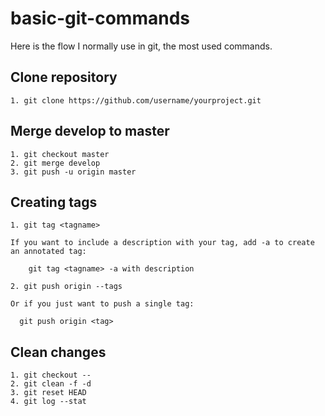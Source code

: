 # basic-git-commands
Here is the flow I normally use in git, the most used commands.


## Clone repository

```
1. git clone https://github.com/username/yourproject.git
```


## Merge develop to master

```
1. git checkout master 
2. git merge develop
3. git push -u origin master
```

## Creating tags

```
1. git tag <tagname> 

If you want to include a description with your tag, add -a to create an annotated tag:
  
    git tag <tagname> -a with description
    
2. git push origin --tags

Or if you just want to push a single tag:

  git push origin <tag>
  ```
  
  ## Clean changes
  
  ```
  1. git checkout --
  2. git clean -f -d
  3. git reset HEAD
  4. git log --stat
  ```
  
  
```
